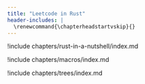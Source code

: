 ```yaml
---
title: "Leetcode in Rust"
header-includes: |
  \renewcommand{\chapterheadstartvskip}{}
---
```


!include chapters/rust-in-a-nutshell/index.md

!include chapters/macros/index.md

!include chapters/trees/index.md
